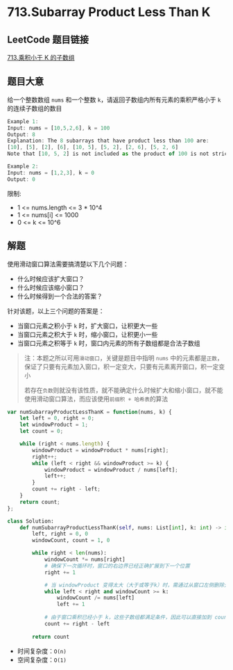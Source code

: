 # 713.Subarray Product Less Than K

## LeetCode 题目链接

[713.乘积小于 K 的子数组](https://leetcode.cn/problems/subarray-product-less-than-k/)

## 题目大意

给一个整数数组 `nums` 和一个整数 `k`，请返回子数组内所有元素的乘积严格小于 `k` 的连续子数组的数目

```js
Example 1:
Input: nums = [10,5,2,6], k = 100
Output: 8
Explanation: The 8 subarrays that have product less than 100 are:
[10], [5], [2], [6], [10, 5], [5, 2], [2, 6], [5, 2, 6]
Note that [10, 5, 2] is not included as the product of 100 is not strictly less than k.

Example 2:
Input: nums = [1,2,3], k = 0
Output: 0
```

限制:
- 1 <= nums.length <= 3 * 10^4
- 1 <= nums[i] <= 1000
- 0 <= k <= 10^6

## 解题

使用滑动窗口算法需要搞清楚以下几个问题：
- 什么时候应该扩大窗口？
- 什么时候应该缩小窗口？
- 什么时候得到一个合法的答案？

针对该题，以上三个问题的答案是：
- 当窗口元素之积小于 `k` 时，扩大窗口，让积更大一些
- 当窗口元素之积大于 `k` 时，缩小窗口，让积更小一些
- 当窗口元素之积等于 `k` 时，窗口内元素的所有子数组都是合法子数组

> 注：本题之所以可用`滑动窗口`，关键是题目中指明 `nums` 中的元素都是`正数`，保证了只要有元素加入窗口，积一定变大，只要有元素离开窗口，积一定变小
>
> 若存在`负数`则就没有该性质，就不能确定什么时候扩大和缩小窗口，就不能使用滑动窗口算法，而应该使用`前缀积 + 哈希表`的算法

```js
var numSubarrayProductLessThanK = function(nums, k) {
    let left = 0, right = 0;
    let windowProduct = 1;
    let count = 0;

    while (right < nums.length) {
        windowProduct = windowProduct * nums[right];
        right++;
        while (left < right && windowProduct >= k) {
            windowProduct = windowProduct / nums[left];
            left++;
        }
        count += right - left;
    }
    return count;
};
```
```python
class Solution:
    def numSubarrayProductLessThanK(self, nums: List[int], k: int) -> int:
        left, right = 0, 0
        windowCount, count = 1, 0

        while right < len(nums):
            windowCount *= nums[right]
            # 确保下一次循环时，窗口的右边界已经正确扩展到下一个位置
            right += 1

            # 当 windowProduct 变得太大（大于或等于k）时，需通过从窗口左侧删除元素来减小窗口尺寸
            while left < right and windowCount >= k:
                windowCount /= nums[left]
                left += 1
            
            # 由于窗口乘积已经小于 k，这些子数组都满足条件，因此可以直接加到 count 中
            count += right - left
        
        return count
```

- 时间复杂度：`O(n)`
- 空间复杂度：`O(1)`